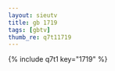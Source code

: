 ```yaml
--- 
layout: sieutv
title: gb 1719
tags: [gbtv]
thumb_re: q7t11719
---
```

{% include q7t1 key="1719" %} 
